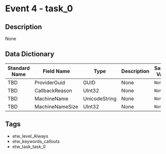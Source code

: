 # Event 4 - task_0

## Description
None

## Data Dictionary
|Standard Name|Field Name|Type|Description|Sample Value|
|---|---|---|---|---|
|TBD|ProviderGuid|GUID|None|`None`|
|TBD|CallbackReason|UInt32|None|`None`|
|TBD|MachineName|UnicodeString|None|`None`|
|TBD|MachineNameSize|UInt32|None|`None`|

## Tags
* etw_level_Always
* etw_keywords_callouts
* etw_task_task_0